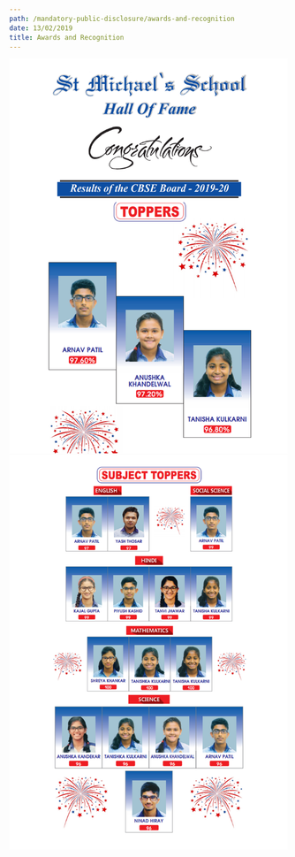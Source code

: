 ```yaml
---
path: /mandatory-public-disclosure/awards-and-recognition
date: 13/02/2019
title: Awards and Recognition
---
```


![academic-achievement-01](./Academic-achievement-1.jpeg)
![academic-achievement-02](./Academic-achievement-2.jpeg)

